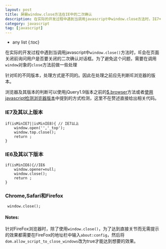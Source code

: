 ```yaml
---
layout: post
title: 屏蔽window.close方法在IE中的二次确认
description: 在实际的开发过程中遇到当调用javascript中window.close方法时，IE7+会在页面关闭前询问用户是否要关闭的二次确认对话框。为了避免这个问题，需要在调用window对象的close方法前做一些处理
category: javascript
tag: [javascript]
---
```


* any list
{:toc}

在实际的开发过程中遇到当调用javascript中`window.close()`方法时，IE会在页面关闭前询问用户是否要关闭的二次确认对话框。为了避免这个问题，需要在调用`window`对象的`close`方法前做一些处理

针对IE的不同版本，处理方式是不同的。因此在处理之前应先判断IE浏览器的版本。

浏览器及其版本的判断可以使用jQuery1.9版本之前的[$.browser](http://api.jquery.com/jQuery.browser/)方法或者[使用javascript检测浏览器版本](/blog/2009/08/24/javacript-broswer-check/)中提到的方式检测，这里不在赘述直接给出相关代码。

### IE7及其以上版本

    if(isMinIE7||isMinIE8){ // IE7以上  
        window.open('','_top');  
        window.top.close();  
        return ;  
    }  
    
### IE6及其以下版本

    if(isMinIE6){//IE6   
        window.opener=null;  
        window.close();  
        return ;  
    }  

### Chrome,Safari和Firefox

     window.close(); 
     
<div class="alert alert-error">
<h4>Notes: </h4> 针对FireFox浏览器时，除了使用<code>window.close()</code>，为了达到直接关节而无需提示的效果都需要在FireFox的地址栏中输入<code>about:config</code>，然后将<code>dom.allow_script_to_close_windows</code>改为true才能达到想要的效果。
</div>
